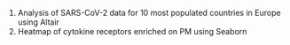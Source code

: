 1. Analysis of SARS-CoV-2 data for 10 most populated countries in Europe using Altair
2. Heatmap of cytokine receptors enriched on PM using Seaborn
